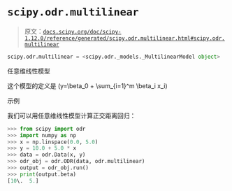 # `scipy.odr.multilinear`

> 原文：[`docs.scipy.org/doc/scipy-1.12.0/reference/generated/scipy.odr.multilinear.html#scipy.odr.multilinear`](https://docs.scipy.org/doc/scipy-1.12.0/reference/generated/scipy.odr.multilinear.html#scipy.odr.multilinear)

```py
scipy.odr.multilinear = <scipy.odr._models._MultilinearModel object>
```

任意维线性模型

这个模型的定义是 \(y=\beta_0 + \sum_{i=1}^m \beta_i x_i\)

示例

我们可以用任意维线性模型计算正交距离回归：

```py
>>> from scipy import odr
>>> import numpy as np
>>> x = np.linspace(0.0, 5.0)
>>> y = 10.0 + 5.0 * x
>>> data = odr.Data(x, y)
>>> odr_obj = odr.ODR(data, odr.multilinear)
>>> output = odr_obj.run()
>>> print(output.beta)
[10\.  5.] 
```
